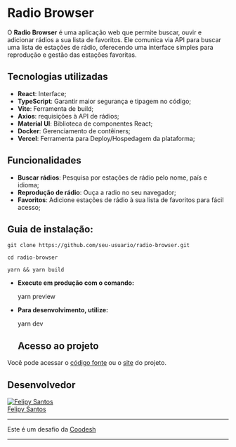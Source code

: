 # Radio Browser

O **Radio Browser** é uma aplicação web que permite buscar, ouvir e adicionar rádios a sua lista de favoritos. Ele comunica via API para buscar uma lista de estações de rádio, oferecendo uma interface simples para reprodução e gestão das estações favoritas.

## Tecnologias utilizadas

- **React**: Interface;
- **TypeScript**: Garantir maior segurança e tipagem no código;
- **Vite**: Ferramenta de build;
- **Axios**: requisições à API de rádios;
- **Material UI**: Biblioteca de componentes React;
- **Docker**: Gerenciamento de contêiners;
- **Vercel**: Ferramenta para Deploy/Hospedagem da plataforma;

## Funcionalidades

- **Buscar rádios**: Pesquisa por estações de rádio pelo nome, país e idioma;
- **Reprodução de rádio**: Ouça a radio no seu navegador;
- **Favoritos**: Adicione estações de rádio à sua lista de favoritos para fácil acesso;

## Guia de instalação:

    git clone https://github.com/seu-usuario/radio-browser.git

    cd radio-browser

    yarn && yarn build

- **Execute em produção com o comando:**

  yarn preview

- **Para desenvolvimento, utilize:**

  yarn dev

  ## Acesso ao projeto

Você pode acessar o [código fonte](https://github.com/felipysantos/radio-browser) ou o [site](https://radio-browser-9bguh8tkq-felipysantos-projects.vercel.app/) do projeto.

## Desenvolvedor

[![Felipy Santos](https://avatars.githubusercontent.com/u/72530197?v=4)](https://github.com/felipysantos)<br>
[Felipy Santos](https://github.com/felipysantos)

---

Este é um desafio da [Coodesh](https://coodesh.com/)

---
